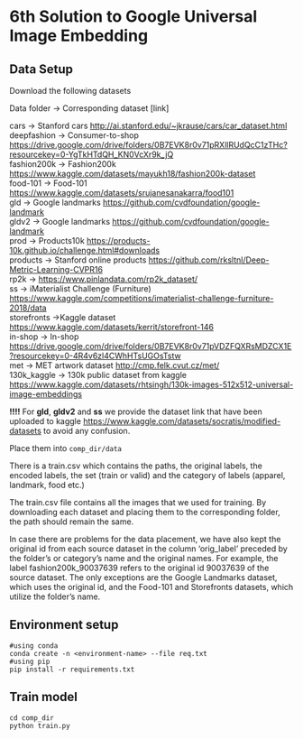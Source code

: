 # 6th Solution to Google Universal Image Embedding  

## Data Setup 

Download the following datasets

Data folder → Corresponding dataset [link]

cars → Stanford cars http://ai.stanford.edu/~jkrause/cars/car_dataset.html   
deepfashion →  Consumer-to-shop https://drive.google.com/drive/folders/0B7EVK8r0v71pRXllRUdQcC1zTHc?resourcekey=0-YgTkHTdQH_KN0VcXr9k_jQ  
fashion200k →  Fashion200k https://www.kaggle.com/datasets/mayukh18/fashion200k-dataset    
food-101 → Food-101 https://www.kaggle.com/datasets/srujanesanakarra/food101  
gld → Google landmarks https://github.com/cvdfoundation/google-landmark  
gldv2 → Google landmarks https://github.com/cvdfoundation/google-landmark  
prod → Products10k https://products-10k.github.io/challenge.html#downloads  
products → Stanford online products https://github.com/rksltnl/Deep-Metric-Learning-CVPR16  
rp2k → https://www.pinlandata.com/rp2k_dataset/   
ss → iMaterialist Challenge (Furniture) https://www.kaggle.com/competitions/imaterialist-challenge-furniture-2018/data  
storefronts →Kaggle dataset https://www.kaggle.com/datasets/kerrit/storefront-146  
in-shop →  In-shop https://drive.google.com/drive/folders/0B7EVK8r0v71pVDZFQXRsMDZCX1E?resourcekey=0-4R4v6zl4CWhHTsUGOsTstw  
met → MET artwork dataset http://cmp.felk.cvut.cz/met/  
130k_kaggle → 130k public dataset from kaggle https://www.kaggle.com/datasets/rhtsingh/130k-images-512x512-universal-image-embeddings  

<b>!!!!</b> For <b>gld</b>, <b>gldv2</b> and <b>ss</b> we provide the dataset link that have been uploaded to kaggle https://www.kaggle.com/datasets/socratis/modified-datasets to avoid any confusion.

Place them into ```comp_dir/data```

There is a train.csv which contains the paths, the original labels, the encoded labels, the set (train or valid) and the category of labels (apparel, landmark, food etc.)  

The train.csv file contains all the images that we used for training. By downloading each dataset and placing them to the corresponding folder, the path should remain the same.  

In case there are problems for the data placement, we have also kept the original id from each source dataset in the column ‘orig_label’ preceded by the folder’s or category’s name and the original names. For example,  the label fashion200k_90037639 refers to the original id 90037639 of the source dataset. The only exceptions are the Google Landmarks dataset, which uses the original id, and the Food-101 and Storefronts datasets, which utilize the folder’s name.

## Environment setup
```
#using conda  
conda create -n <environment-name> --file req.txt  
#using pip   
pip install -r requirements.txt  
```

## Train model
```
cd comp_dir
python train.py
```
